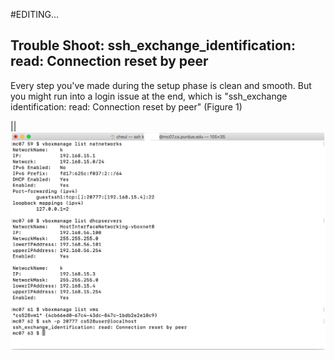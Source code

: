 #EDITING...
## Trouble Shoot: ssh_exchange_identification: read: Connection reset by peer

Every step you've made during the setup phase is clean and smooth. But you might run into a login issue at the end, which is "ssh_exchange identification: read: Connection reset by peer" (Figure 1)

|<img align = "left" width = "700" src = "images/1.png"/>|

